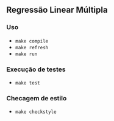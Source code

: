 ## Regressão Linear Múltipla

### Uso

- `make compile`
- `make refresh`
- `make run`

### Execução de testes

- `make test`

### Checagem de estilo

- `make checkstyle`
